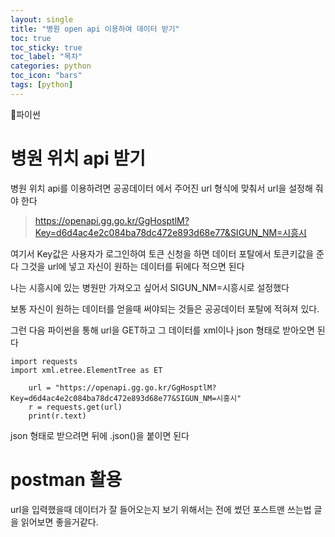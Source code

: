 ```yaml
---
layout: single
title: "병원 open api 이용하여 데이터 받기"
toc: true
toc_sticky: true
toc_label: "목차"
categories: python
toc_icon: "bars"
tags: [python]
---
```


📘파이썬

# 병원 위치 api 받기

병원 위치 api를 이용하려면 공공데이터 에서 주어진 url 형식에 맞춰서 url을 설정해 줘야 한다

>https://openapi.gg.go.kr/GgHosptlM?Key=d6d4ac4e2c084ba78dc472e893d68e77&SIGUN_NM=시흥시

여기서 Key값은 사용자가 로그인하여 토큰 신청을 하면 데이터 포탈에서 토큰키값을 준다
그것을 url에 넣고 자신이 원하는 데이터를 뒤에다 적으면 된다

나는 시흥시에 있는 병원만 가져오고 싶어서 SIGUN_NM=시흥시로 설정했다

보통 자신이 원하는 데이터를 얻을때 써야되는 것들은 공공데이터 포탈에 적혀져 있다.

그런 다음 파이썬을 통해 url을 GET하고 그 데이터를 xml이나 json 형태로 받아오면 된다

```
import requests
import xml.etree.ElementTree as ET

    url = "https://openapi.gg.go.kr/GgHosptlM?Key=d6d4ac4e2c084ba78dc472e893d68e77&SIGUN_NM=시흥시"
    r = requests.get(url)
    print(r.text)
```

json 형태로 받으려면 뒤에 .json()을 붙이면 된다

# postman 활용

url을 입력했을때 데이터가 잘 들어오는지 보기 위해서는 전에 썼던 포스트맨 쓰는법 글을 읽어보면 좋을거같다.
